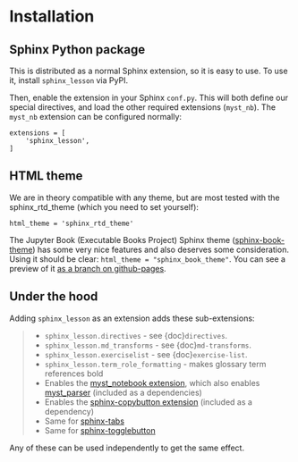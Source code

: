 # Installation

## Sphinx Python package

This is distributed as a normal Sphinx extension, so it is easy to
use.  To use it, install `sphinx_lesson` via PyPI.

Then, enable the extension in your Sphinx `conf.py`.  This will both
define our special directives, and load the other required extensions
(`myst_nb`).  The `myst_nb` extension can be configured normally:

```
extensions = [
    'sphinx_lesson',
]
```

## HTML theme

We are in theory compatible with any theme, but are most tested with
the sphinx_rtd_theme (which you need to set yourself):

```
html_theme = 'sphinx_rtd_theme'
```

The Jupyter Book (Executable Books Project) Sphinx theme
([sphinx-book-theme](https://sphinx-book-theme.readthedocs.io/en/latest/)) has some
very nice features and also deserves some consideration.  Using it
should be clear: `html_theme = "sphinx_book_theme"`.  You can see a
preview of it [as a branch on github-pages](https://coderefinery.github.io/sphinx-lesson/branch/sphinx-book-theme/).

## Under the hood

Adding `sphinx_lesson` as an extension adds these sub-extensions:

> - `sphinx_lesson.directives` - see {doc}`directives`.
> - `sphinx_lesson.md_transforms` - see {doc}`md-transforms`.
> - `sphinx_lesson.exerciselist` - see {doc}`exercise-list`.
> - `sphinx_lesson.term_role_formatting` - makes glossary term
>   references bold
> - Enables the [myst_notebook extension](https://myst-nb.readthedocs.io/en/latest/), which also enables
>   [myst_parser](https://myst-parser.readthedocs.io/en/latest/index.html)
>   (included as a dependencies)
> - Enables the [sphinx-copybutton extension](https://github.com/executablebooks/sphinx-copybutton)
>   (included as a dependency)
> - Same for [sphinx-tabs](https://sphinx-tabs.readthedocs.io/)
> - Same for [sphinx-togglebutton](https://pypi.org/project/sphinx-togglebutton/)

Any of these can be used independently to get the same effect.
